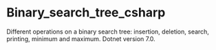 # Binary_search_tree_csharp
Different operations on a binary search tree: insertion, deletion, search, printing, minimum and maximum.
Dotnet version 7.0.
